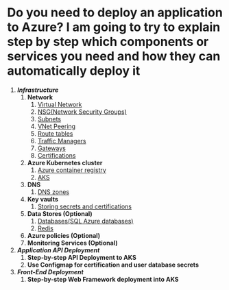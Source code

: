 # Do you need to deploy an application to Azure?  I am going to try to explain step by step which components or services you need and how they can automatically deploy it

 1. ***Infrastructure***
    1. **Network**
       1. [Virtual Network](https://github.com/hayriozler/Azure-Deployment/blob/master/Infrastructure/vnet.md)
       2. [NSG(Network Security Groups)](https://github.com/hayriozler/Azure-Deployment/blob/master/Infrastructure/nsg.md)
       3. [Subnets](https://github.com/hayriozler/Azure-Deployment/blob/master/Infrastructure/subnet.md)
       4. [VNet Peering](https://github.com/hayriozler/Azure-Deployment/blob/master/Infrastructure/vnetpeering.md)
       5. [Route tables](https://github.com/hayriozler/Azure-Deployment/blob/master/Infrastructure/routetable.md)
       6. [Traffic Managers](https://github.com/hayriozler/Azure-Deployment/blob/master/Infrastructure/azuretrafficmanager.md)
       7. [Gateways](https://github.com/hayriozler/Azure-Deployment/blob/master/Infrastructure/gateway.md)
       8. [Certifications](https://github.com/hayriozler/Azure-Deployment/blob/master/Infrastructure/certificate.md)
    2. **Azure Kubernetes cluster**
       1. [Azure container registry](https://github.com/hayriozler/Azure-Deployment/blob/master/Kubernetes/acr.md)
       2. [AKS](https://github.com/hayriozler/Azure-Deployment/blob/master/Kubernetes/aks.md)
    3. **DNS**
       1. [DNS zones](https://github.com/hayriozler/Azure-Deployment/blob/master/Kubernetes/dnszone.md)
    4. **Key vaults**
       1. [Storing secrets and certifications](https://github.com/hayriozler/Azure-Deployment/blob/master/KV/keyvaults.md)
    5. **Data Stores (Optional)**
       1. [Databases(SQL Azure databases)](https://github.com/hayriozler/Azure-Deployment/blob/master/DataStore/sql.md)
       2. [Redis](https://github.com/hayriozler/Azure-Deployment/blob/master/DataStore/redis.md)
    6. **Azure policies (Optional)**
    7. **Monitoring Services (Optional)**
 2. ***Application API Deployment***
    1. **Step-by-step API Deployment to AKS**
    2. **Use Configmap for certification and user database secrets**
 3. ***Front-End Deployment***
    1. **Step-by-step Web Framework deployment into AKS**
